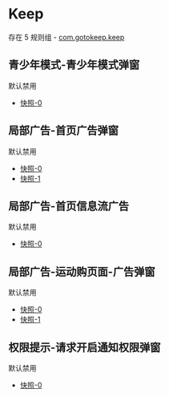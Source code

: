 # Keep

存在 5 规则组 - [com.gotokeep.keep](/src/apps/com.gotokeep.keep.ts)

## 青少年模式-青少年模式弹窗

默认禁用

- [快照-0](https://i.gkd.li/import/12706097)

## 局部广告-首页广告弹窗

默认禁用

- [快照-0](https://i.gkd.li/import/12706102)
- [快照-1](https://i.gkd.li/import/13761641)

## 局部广告-首页信息流广告

默认禁用

- [快照-0](https://i.gkd.li/import/12706115)

## 局部广告-运动购页面-广告弹窗

默认禁用

- [快照-0](https://i.gkd.li/import/12706111)
- [快照-1](https://i.gkd.li/import/13766358)

## 权限提示-请求开启通知权限弹窗

默认禁用

- [快照-0](https://i.gkd.li/import/13761671)

